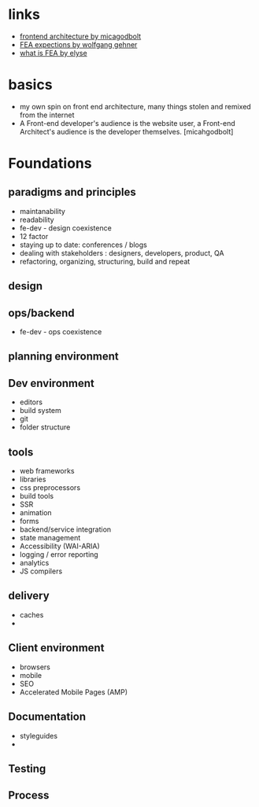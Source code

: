# links
  - [frontend architecture by micagodbolt](https://github.com/micahgodbolt/front-end-architecture)
  - [FEA expections by wolfgang gehner](https://medium.com/statuscode/what-i-expect-from-a-front-end-architecture-31b9be4498af)
  - [what is FEA by elyse](http://www.elyseholladay.com/posts/2014/10/16/front-end-architect/)


# basics
  - my own spin on front end architecture, many things stolen and remixed from the internet
  - A Front-end developer's audience is the website user, a Front-end Architect's audience is the developer themselves. [micahgodbolt]


# Foundations
## paradigms and principles
  - maintanability
  - readability
  - fe-dev - design coexistence
  - 12 factor
  - staying up to date: conferences / blogs
  - dealing with stakeholders : designers, developers, product, QA
  - refactoring, organizing, structuring, build and repeat

## design

## ops/backend
  - fe-dev - ops coexistence
## planning environment

## Dev environment
  - editors
  - build system
  - git
  - folder structure


## tools
  - web frameworks
  - libraries
  - css preprocessors
  - build tools
  - SSR
  - animation
  - forms
  - backend/service integration
  - state management
  - Accessibility (WAI-ARIA)
  - logging / error reporting
  - analytics
  - JS compilers


## delivery
  - caches
  -
## Client environment
  - browsers
  - mobile
  - SEO
  - Accelerated Mobile Pages (AMP)


## Documentation
  - styleguides
  -
## Testing

## Process